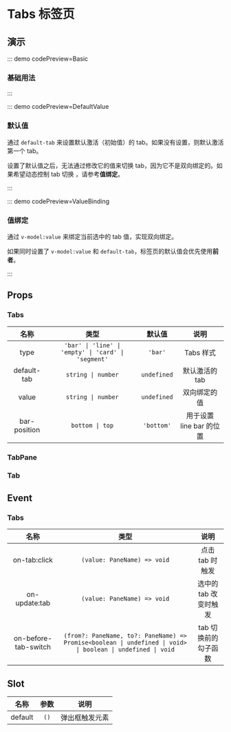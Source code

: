 <script setup>
import Basic from '@/tabs/demos/DemoBasic.vue'
import DefaultValue from '@/tabs/demos/DemoDefaultValue.vue'
import ValueBinding from '@/tabs/demos/DemoValueBinding.vue'
</script>

# Tabs 标签页

## 演示

::: demo codePreview=Basic

### 基础用法

<Basic />
:::

::: demo codePreview=DefaultValue

### 默认值

通过 `default-tab` 来设置默认激活（初始值）的 tab。如果没有设置，则默认激活第一个 tab。

设置了默认值之后，无法通过修改它的值来切换 tab，因为它不是双向绑定的。如果希望动态控制 tab 切换 ，请参考**值绑定**。

<DefaultValue />
:::

::: demo codePreview=ValueBinding

### 值绑定

通过 `v-model:value` 来绑定当前选中的 tab 值，实现双向绑定。

如果同时设置了 `v-model:value` 和 `default-tab`，标签页的默认值会优先使用**前者**。

<ValueBinding />
:::

## Props

### Tabs

|     名称     |                        类型                         |   默认值    |           说明           |
| :----------: | :-------------------------------------------------: | :---------: | :----------------------: |
|     type     | `'bar' \| 'line' \| 'empty' \| 'card' \| 'segment'` |   `'bar'`   |        Tabs 样式         |
| default-tab  |                 `string \| number`                  | `undefined` |      默认激活的 tab      |
|    value     |                 `string \| number`                  | `undefined` |       双向绑定的值       |
| bar-position |                   `bottom \| top`                   | `'bottom'`  | 用于设置 line bar 的位置 |

### TabPane

### Tab

## Event

### Tabs

|         名称         |                                                    类型                                                     |         说明          |
| :------------------: | :---------------------------------------------------------------------------------------------------------: | :-------------------: |
|     on-tab:click     |                                         `(value: PaneName) => void`                                         |    点击 tab 时触发    |
|    on-update:tab     |                                         `(value: PaneName) => void`                                         | 选中的 tab 改变时触发 |
| on-before-tab-switch | `(from?: PaneName, to?: PaneName) => Promise<boolean \| undefined \| void> \| boolean \| undefined \| void` | tab 切换前的勾子函数  |

## Slot

|  名称   | 参数 |      说明      |
| :-----: | :--: | :------------: |
| default | `()` | 弹出框触发元素 |

